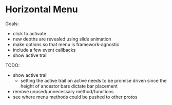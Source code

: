 Horizontal Menu
===============

Goals:
* click to activate
* new depths are revealed using slide animation
* make options so that menu is framework-agnostic
* include a few event callbacks
* show active trail

TODO:
* show active trail
  * setting the active trail on active needs to be promise driven since the
  height of ancestor bars dictate bar placement
* remove unused/unnecessary method/functions
* see where menu methods could be pushed to other protos
